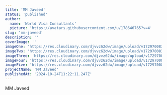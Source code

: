 ```yaml
---
title: 'MM Javeed'
status: 'published'
author:
  name: 'World Visa Consultants'
  picture: 'https://avatars.githubusercontent.com/u/178646765?v=4'
slug: 'mm-javeed'
description: ''
coverImage: ''
imageOne: 'https://res.cloudinary.com/djvvz62dw/image/upload/v1729700839/greywall/projects/MM%20Javeed/1-6719238d4b9a0_ywrvgs.webp'
imageTwo: 'https://res.cloudinary.com/djvvz62dw/image/upload/v1729700838/greywall/projects/MM%20Javeed/1a-6719238d79b1a_cgdd04.webp'
imageThree: 'https://res.cloudinary.com/djvvz62dw/image/upload/v1729700837/greywall/projects/MM%20Javeed/3b-67192394ac702_no1glu.webp'
imageFour: 'https://res.cloudinary.com/djvvz62dw/image/upload/v1729700836/greywall/projects/MM%20Javeed/3c-67192394acf23_e7offg.webp'
imageFive: 'https://res.cloudinary.com/djvvz62dw/image/upload/v1729700840/greywall/projects/MM%20Javeed/3d-671923987dfbb_alkvzb.webp'
projectName: 'MM Javeed'
publishedAt: '2024-10-24T11:22:11.247Z'
---
```


MM Javeed